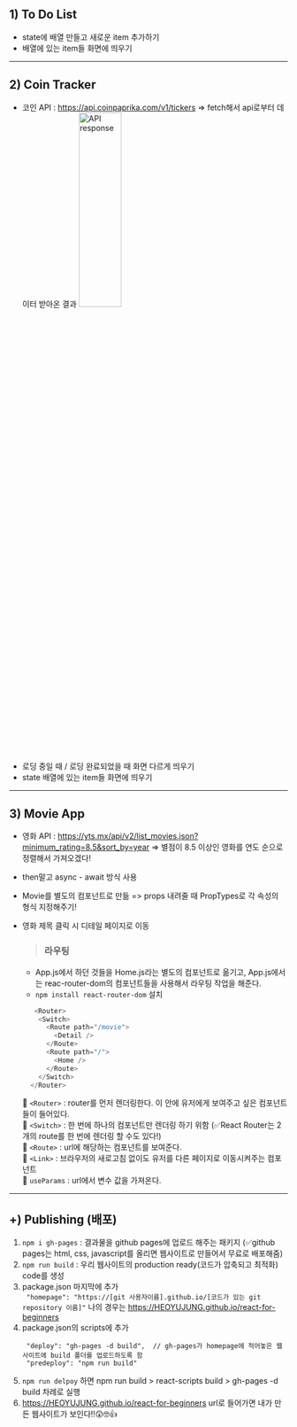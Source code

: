 ## 1) To Do List
- state에 배열 만들고 새로운 item 추가하기
- 배열에 있는 item들 화면에 띄우기

<hr>

## 2) Coin Tracker
- 코인 API : https://api.coinpaprika.com/v1/tickers 
  => fetch해서 api로부터 데이터 받아온 결과
  <img src="https://github.com/HEOYUJUNG/React_Nomadcoders/assets/122508448/3e58df1b-36df-4ef5-b13a-ea5e4c6f3094" width="40%" height="30%" title="API response" alt="API response"></img>
- 로딩 중일 때 / 로딩 완료되었을 때 화면 다르게 띄우기
- state 배열에 있는 item들 화면에 띄우기

<hr>

## 3) Movie App
- 영화 API : https://yts.mx/api/v2/list_movies.json?minimum_rating=8.5&sort_by=year
  => 별점이 8.5 이상인 영화를 연도 순으로 정렬해서 가져오겠다!
- then말고 async - await 방식 사용
- Movie를 별도의 컴포넌트로 만듦 => props 내려줄 때 PropTypes로 각 속성의 형식 지정해주기!
- 영화 제목 클릭 시 디테일 페이지로 이동 
  
  > ### 라우팅 
  - App.js에서 하던 것들을 Home.js라는 별도의 컴포넌트로 옮기고, App.js에서는 reac-router-dom의 컴포넌트들을 사용해서 라우팅 작업을 해준다.
  - ``` npm install react-router-dom ``` 설치
  ```javascript
     <Router>
      <Switch>
        <Route path="/movie">
          <Detail />
        </Route>
        <Route path="/">
          <Home />
        </Route>
      </Switch>
    </Router>
  ```
  📌 ```<Router>``` : router를 먼저 렌더링한다. 이 안에 유저에게 보여주고 싶은 컴포넌트들이 들어있다.    
  📌 ```<Switch>``` : 한 번에 하나의 컴포넌트만 렌더링 하기 위함 (✅React Router는 2개의 route를 한 번에 렌더링 할 수도 있다!)   
  📌 ```<Route>``` : url에 해당하는 컴포넌트를 보여준다.   
  📌 ```<Link>``` : 브라우저의 새로고침 없이도 유저를 다른 페이지로 이동시켜주는 컴포넌트    
  📌 ```useParams``` : url에서 변수 값을 가져온다.

<hr>

## +) Publishing (배포)
1) ```npm i gh-pages``` : 결과물을 github pages에 업로드 해주는 패키지 (✅github pages는 html, css, javascript를 올리면 웹사이트로 만들어서 무료로 배포해줌) 
2) ```npm run build``` : 우리 웹사이트의 production ready(코드가 압축되고 최적화) code를 생성
3) package.json 마지막에 추가   
  ```  "homepage": "https://[git 사용자이름].github.io/[코드가 있는 git repository 이름]" ```
  나의 경우는 https://HEOYUJUNG.github.io/react-for-beginners
4) package.json의 scripts에 추가
   ```
    "deploy": "gh-pages -d build",  // gh-pages가 homepage에 적어놓은 웹사이트에 build 폴더를 업로드하도록 함
    "predeploy": "npm run build"
   ```
5) ```npm run delpoy``` 하면 npm run build > react-scripts build > gh-pages -d build 차례로 실행
6) https://HEOYUJUNG.github.io/react-for-beginners url로 들어가면 내가 만든 웹사이트가 보인다!!😲🤓👍
